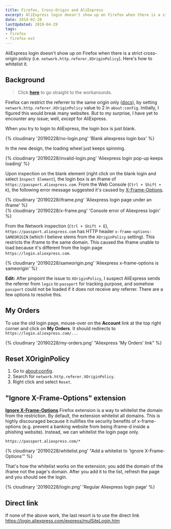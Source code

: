 ```yaml
---
title: Firefox, Cross-Origin and AliExpress
excerpt: AliExpress login doesn't show up on Firefox when there is a strict cross-origin policy.
date: 2019-02-28
lastUpdated: 2019-04-29
tags:
- firefox
- firefox-ext
---
```


AliExpress login doesn't show up on Firefox when there is a strict cross-origin policy (i.e. `network.http.referer.XOriginPolicy`). Here's how to whitelist it.

## Background

> Click [**here**](#My-Orders) to go straight to the workarounds.

Firefox can restrict the referrer to the same origin only ([docs](https://wiki.mozilla.org/Security/Referrer)), by setting `network.http.referer.XOriginPolicy` value to 2 in `about:config`. Initially, I figured this would break many websites. But to my surprise, I have yet to encounter any issue; well, *except* for AliExpress.

When you try to login to AliExpress, the login box is just blank.

{% cloudinary '20190228/no-login.png' 'Blank aliexpress login box' %}

In the new design, the loading wheel just keeps spinning.

{% cloudinary '20190228/invalid-login.png' 'Aliexpress login pop-up keeps loading' %}

Upon inspection on the blank element (right click on the blank login and select `Inspect Element`), the login box is an iframe of `https://passport.aliexpress.com`. From the Web Console (`Ctrl + Shift + K`), the following error message suggested it's caused by [X-Frame-Options](https://developer.mozilla.org/en-US/docs/Web/HTTP/Headers/X-Frame-Options).

{% cloudinary '20190228/iframe.png' 'Aliexpress login page under an iframe' %}
<br />
{% cloudinary '20190228/x-frame.png' 'Console error of Aliexpress login' %}

From the Network inspection (`Ctrl + Shift + E`), `https://passport.aliexpress.com` has HTTP header `x-frame-options: SAMEORIGIN` (which I believe stems from the `XOriginPolicy` setting). This restricts the iframe to the same domain. This caused the iframe unable to load because it's different from the login page `https://login.aliexpress.com`.

{% cloudinary '20190228/sameorigin.png' 'Aliexpress x-frame-options is sameorigin' %}

**Edit:** After pinpoint the issue to `XOriginPolicy`, I suspect AliExpress sends the referrer from `login` to `passport` for tracking purpose, and somehow `passport` could not be loaded if it does not receive any referrer. There are a few options to resolve this.

## My Orders

To use the old login page, mouse-over on the **Account** link at the top right corner and click on **My Orders**. It should redirects to `https://login.aliexpress.com/...`

{% cloudinary '20190228/my-orders.png' "Aliexpress 'My Orders' link" %}

## Reset XOriginPolicy

1. Go to [about:config](about:config).
2. Search for `network.http.referer.XOriginPolicy`.
3. Right click and select `Reset`.

## "Ignore X-Frame-Options" extension

[**Ignore X-Frame-Options**](https://addons.mozilla.org/en-US/firefox/addon/ignore-x-frame-options-header/) Firefox extension is a way to whitelist the domain from the restriction. By default, the extension whitelist all domains. This is highly discouraged because it nullifies the security benefits of x-frame-options (e.g. prevent a banking website from being iframe-d inside a phishing website). Instead, we can whitelist the login page only.

```
https://passport.aliexpress.com/*
```

{% cloudinary '20190228/whitelist.png' "Add a whitelist to 'Ignore X-Frame-Options'" %}

That's how the whitelist works on the extension; you add the domain of the iframe not the page's domain. After you add it to the list, refresh the page and you should see the login.

{% cloudinary '20190228/login.png' 'Regular Aliexpress login page' %}

## Direct link

If none of the above work, the last resort is to use the direct link https://login.aliexpress.com/express/mulSiteLogin.htm